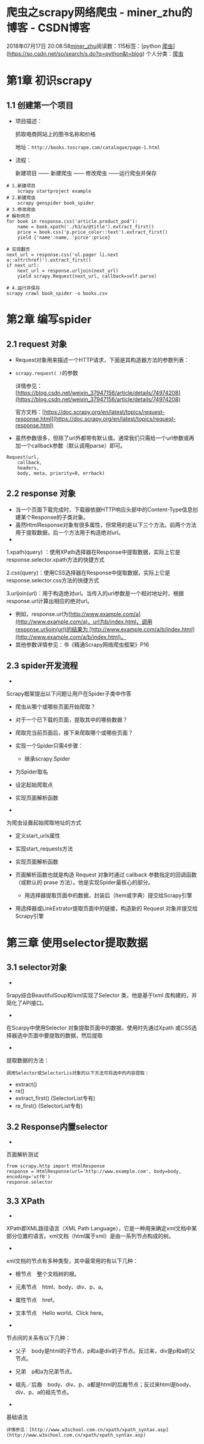 # 爬虫之scrapy网络爬虫 - miner_zhu的博客 - CSDN博客





2018年07月17日 20:08:58[miner_zhu](https://me.csdn.net/miner_zhu)阅读数：115标签：[python																[爬虫](https://so.csdn.net/so/search/s.do?q=爬虫&t=blog)](https://so.csdn.net/so/search/s.do?q=python&t=blog)
个人分类：[爬虫](https://blog.csdn.net/miner_zhu/article/category/7809267)








# 第1章 初识scrapy

## 1.1 创建第一个项目
- 项目描述： 

	抓取电商网站上的图书名称和价格 

	地址：`http://books.toscrape.com/catalogue/page-1.html`
- 流程： 

	新建项目 —— 新建爬虫 —— 修改爬虫 ——运行爬虫并保存

```
# 1.新建项目
    scrapy startproject example 
# 2.新建爬虫
    scrapy genspider book_spider
# 3.修改爬虫
# 解析网页
for book in response.css('article.product_pod'):
    name = book.xpath('./h3/a/@title').extract_first()
    price = book.css('p.price_color::text').extract_first()
    yield {'name':name, 'pirce':price}

# 实现翻页
next_url = response.css('ul.pager li.next a::attr(href)').extract_first()
if next_url:
    next_url = response.urljoin(next_url)
    yield scrapy.Request(next_url, callback=self.parse)

# 4.运行并保存
scrapy crawl book_spider -o books.csv
```

# 第2章 编写spider

## 2.1 request 对象
- Request对象用来描述一个HTTP请求，下面是其构造器方法的参数列表：
- `scrapy.request( )`的参数 

	详情参见：[https://blog.csdn.net/weixin_37947156/article/details/74974208](https://blog.csdn.net/weixin_37947156/article/details/74974208)

	官方文档：[https://doc.scrapy.org/en/latest/topics/request-response.html](https://doc.scrapy.org/en/latest/topics/request-response.html)
- 虽然参数很多，但除了url外都带有默认值。通常我们只需给一个url参数或再加一个callback参数（默认调用parse）即可。

```
Request(url,
    callback, 
    headers, 
    body, meta, priority=0, errback)
```

## 2.2 response 对象
- 当一个页面下载完成时，下载器依据HTTP响应头部中的Content-Type信息创建某个Response的子类对象。
- 虽然HtmlResponse对象有很多属性，但常用的是以下三个方法。前两个方法用于提取数据，后一个方法用于构造绝对url。
- 
1.xpath(query) ：使用XPath选择器在Response中提取数据，实际上它是response.selector.xpath方法的快捷方式

2.css(query)：使用CSS选择器在Response中提取数据，实际上它是response.selector.css方法的快捷方式

3.urljoin(url)：用于构造绝对url。当传入的url参数是一个相对地址时，根据response.url计算出相应的绝对url。 

- 例如，response.url为[http://www.example.com/a](http://www.example.com/a)，url为b/index.html，调用response.urljoin(url)的结果为 [http://www.example.com/a/b/index.html](http://www.example.com/a/b/index.html)。
- 其他参数详情参见：书《精通Scrapy网络爬虫框架》P16

## 2.3 spider开发流程
- 
Scrapy框架提出以下问题让用户在Spider子类中作答
- 爬虫从哪个或哪些页面开始爬取？
- 对于一个已下载的页面，提取其中的哪些数据？
- 爬取完当前页面后，接下来爬取哪个或哪些页面？

- 实现一个Spider只需4步骤：
	- 继承scrapy.Spider
- 为Spider取名
- 设定起始爬取点
- 实现页面解析函数

- 
为爬虫设置起始爬取地址的方式
- 定义start_urls属性
- 实现start_requests方法

- 实现页面解析函数
- 页面解析函数也就是构造 Request 对象时通过 callback 参数指定的回调函数（或默认的 prase 方法）。他是实现Spider最核心的部分。
	- 用选择器提取页面中的数据，封装后（Item或字典）提交给Scrapy引擎
- 用选择器或LinkExtrator提取页面中的链接，构造新的 Request 对象并提交给Scrapy引擎


# 第三章 使用selector提取数据

## 3.1 selector对象
- 
Srapy综合BeautifulSoup和lxml实现了Selector 类，他是基于lxml 库构建的，并简化了API接口。

- 
在Scarpy中使用Selector 对象提取页面中的数据，使用时先通过Xpath 或CSS选择器选中页面中要提取的数据，然后提取

- 
提取数据的方法： 

	调用Selector或SelectorLis对象的以下方法可将选中的内容提取：
- extract()
- re()
- extract_first() (SelectorList专有)
- re_first() (SelectorList专有)

## 3.2 Response内置selector

- 
页面解析测试


```
from scrapy.http import HtmlResponse
response = HtmlResponse(url='http://www.example.com', body=body, encoding='utf8')
response.selector
```

## 3.3 XPath
- 
XPath即XML路径语言（XML Path Language），它是一种用来确定xml文档中某部分位置的语言。xml文档（html属于xml）是由一系列节点构成的树。

- 
xml文档的节点有多种类型，其中最常用的有以下几种：
- 根节点　整个文档树的根。
- 元素节点　html、body、div、p、a。
- 属性节点　href。
- 文本节点　Hello world、Click here。

- 
节点间的关系有以下几种：
- 父子　body是html的子节点，p和a是div的子节点。反过来，div是p和a的父节点。
- 兄弟　p和a为兄弟节点。
- 祖先／后裔　body、div、p、a都是html的后裔节点；反过来html是body、div、p、a的祖先节点。

- 
基础语法 

	详情参见：[http://www.w3school.com.cn/xpath/xpath_syntax.asp](http://www.w3school.com.cn/xpath/xpath_syntax.asp)





